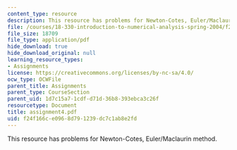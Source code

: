 ```yaml
---
content_type: resource
description: This resource has problems for Newton-Cotes, Euler/Maclaurin method.
file: /courses/18-330-introduction-to-numerical-analysis-spring-2004/f24f166ce0968d791239dc7c1ab8e2fd_assignment4.pdf
file_size: 18709
file_type: application/pdf
hide_download: true
hide_download_original: null
learning_resource_types:
- Assignments
license: https://creativecommons.org/licenses/by-nc-sa/4.0/
ocw_type: OCWFile
parent_title: Assignments
parent_type: CourseSection
parent_uid: 1d7c15a7-1cdf-d71d-36b8-393ebca3c26f
resourcetype: Document
title: assignment4.pdf
uid: f24f166c-e096-8d79-1239-dc7c1ab8e2fd
---
```

This resource has problems for Newton-Cotes, Euler/Maclaurin method.